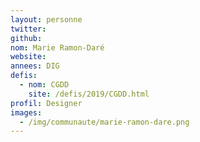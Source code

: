 ```yaml
---
layout: personne
twitter: 
github: 
nom: Marie Ramon-Daré
website: 
annees: DIG
defis: 
  - nom: CGDD
    site: /defis/2019/CGDD.html
profil: Designer
images:
  - /img/communaute/marie-ramon-dare.png
---
```

